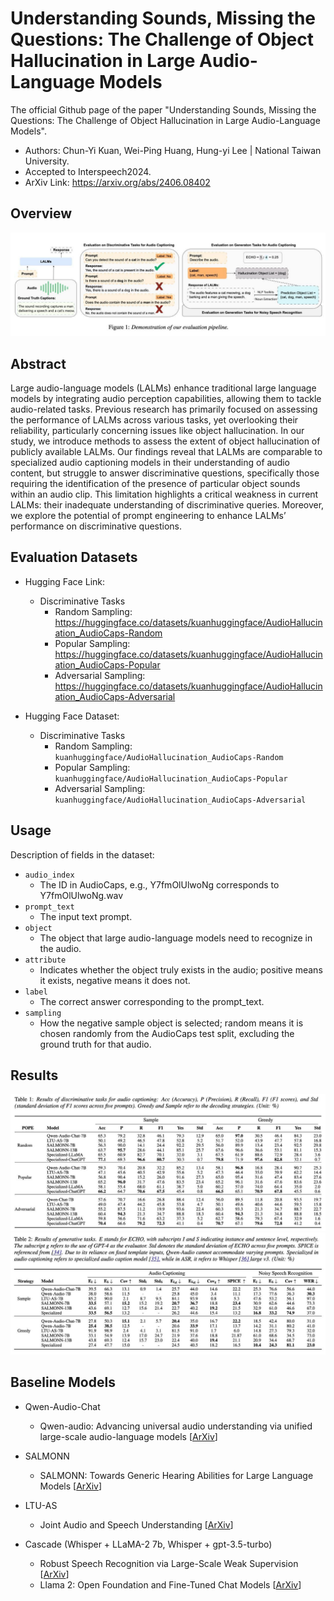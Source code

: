 # Understanding Sounds, Missing the Questions: The Challenge of Object Hallucination in Large Audio-Language Models
The official Github page of the paper "Understanding Sounds, Missing the Questions: The Challenge of Object Hallucination in Large Audio-Language Models". 
- Authors: Chun-Yi Kuan, Wei-Ping Huang, Hung-yi Lee | National Taiwan University.  
- Accepted to Interspeech2024.
- ArXiv Link: https://arxiv.org/abs/2406.08402

## Overview
![text](images/overview.jpg)


## Abstract
Large audio-language models (LALMs) enhance traditional
large language models by integrating audio perception capabilities, allowing them to tackle audio-related tasks. Previous research has primarily focused on assessing the performance of
LALMs across various tasks, yet overlooking their reliability,
particularly concerning issues like object hallucination. In our
study, we introduce methods to assess the extent of object hallucination of publicly available LALMs. Our findings reveal that
LALMs are comparable to specialized audio captioning models in their understanding of audio content, but struggle to answer discriminative questions, specifically those requiring the
identification of the presence of particular object sounds within
an audio clip. This limitation highlights a critical weakness in
current LALMs: their inadequate understanding of discriminative queries. Moreover, we explore the potential of prompt engineering to enhance LALMs’ performance on discriminative
questions.


## Evaluation Datasets
- Hugging Face Link: 
    - Discriminative Tasks
        - Random Sampling: https://huggingface.co/datasets/kuanhuggingface/AudioHallucination_AudioCaps-Random
        - Popular Sampling: https://huggingface.co/datasets/kuanhuggingface/AudioHallucination_AudioCaps-Popular
        - Adversarial Sampling: https://huggingface.co/datasets/kuanhuggingface/AudioHallucination_AudioCaps-Adversarial

- Hugging Face Dataset: 
    - Discriminative Tasks
        - Random Sampling: `kuanhuggingface/AudioHallucination_AudioCaps-Random`
        - Popular Sampling: `kuanhuggingface/AudioHallucination_AudioCaps-Popular`
        - Adversarial Sampling: `kuanhuggingface/AudioHallucination_AudioCaps-Adversarial`

## Usage
Description of fields in the dataset:

- `audio_index`
    - The ID in AudioCaps, e.g., Y7fmOlUlwoNg corresponds to Y7fmOlUlwoNg.wav
- `prompt_text`
    - The input text prompt.
- `object`
    - The object that large audio-language models need to recognize in the audio.
- `attribute`
    - Indicates whether the object truly exists in the audio; positive means it exists, negative means it does not.
- `label`
    - The correct answer corresponding to the prompt_text.
- `sampling`
    - How the negative sample object is selected; random means it is chosen randomly from the AudioCaps test split, excluding the ground truth for that audio.

## Results
![text](images/discriminative_results.jpg)
![text](images/generative_results.jpg)

## Baseline Models
- Qwen-Audio-Chat
    - Qwen-audio: Advancing universal audio understanding via unified large-scale audio-language models [[ArXiv](https://arxiv.org/abs/2311.07919)]

- SALMONN
    - SALMONN: Towards Generic Hearing Abilities for Large Language Models [[ArXiv](https://arxiv.org/abs/2310.13289)]

- LTU-AS
    - Joint Audio and Speech Understanding [[ArXiv](https://arxiv.org/abs/2309.14405)]

- Cascade (Whisper + LLaMA-2 7b, Whisper + gpt-3.5-turbo)
    - Robust Speech Recognition via Large-Scale Weak Supervision [[ArXiv](https://arxiv.org/abs/2212.04356)]
    - Llama 2: Open Foundation and Fine-Tuned Chat Models [[ArXiv](https://arxiv.org/abs/2307.09288)]